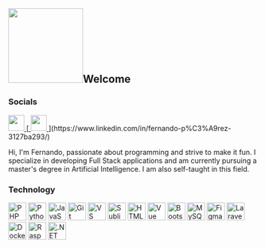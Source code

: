 <!-- ## Hi there 👋 -->

## <img src="https://media.giphy.com/media/JbVjRIIxUW8XFpJeCg/giphy.gif?cid=ecf05e474exbil51j99pqpgal6xhrnjq1b4m0av555aajie6&ep=v1_gifs_related&rid=giphy.gif&ct=s" width="150">Welcome
 
<!-- ## <img src="https://i.giphy.com/media/v1.Y2lkPTc5MGI3NjExcWgybGVtMTJoOWs5NDVpb3R6dmw4N2QxYXJkYXUyNTRybXFyang4MCZlcD12MV9pbnRlcm5hbF9naWZfYnlfaWQmY3Q9cw/umjnO4NQzxViBH5eZR/giphy.gif" width="140">Welcome to me GitHub

## <img src="https://media.giphy.com/media/2DMN31jEeBLVJQGXz6/giphy.gif?cid=ecf05e475rs7xhyz95kzf0cgr302sybxts3fs6dsqhmmx3fu&ep=v1_stickers_search&rid=giphy.gif&ct=s" width="140">Welcome to me GitHub

## <img src="https://media.giphy.com/media/hiJ9ypGI5tIKdwKoK2/giphy.gif?cid=ecf05e47n7zwmxzujx9oz7lr9zbp7g67feykeets6ruf919y&ep=v1_stickers_search&rid=giphy.gif&ct=s" width="140">Welcome to me GitHub -->

<!--
**Fernand010101010/Fernand010101010** is a ✨ _special_ ✨ repository because its `README.md` (this file) appears on your GitHub profile.

Here are some ideas to get you started:

- 🔭 I’m currently working on ...
- 🌱 I’m currently learning ...
- 👯 I’m looking to collaborate on ...
- 🤔 I’m looking for help with ...
- 💬 Ask me about ...
- 📫 How to reach me: ...
- 😄 Pronouns: ...
- ⚡ Fun fact: ...
-->

<!-- [![LinkedIn](https://img.shields.io/badge/linkedin-%230077B5.svg?style=for-the-badge&logo=linkedin&logoColor=white)](https://www.linkedin.com/in/fernando-p%C3%A9rez-3127ba293/)  [![WhatsApp](https://img.shields.io/badge/WhatsApp-25D366?style=for-the-badge&logo=whatsapp&logoColor=white)]() -->

### Socials

<p align="left"> <a href="https://www.github.com/Fernand010101010" target="_blank" rel="noreferrer"> <picture> <source media="(prefers-color-scheme: dark)" srcset="https://raw.githubusercontent.com/danielcranney/readme-generator/main/public/icons/socials/github-dark.svg" /> <source media="(prefers-color-scheme: light)" srcset="https://raw.githubusercontent.com/danielcranney/readme-generator/main/public/icons/socials/github.svg" /> <img src="https://raw.githubusercontent.com/danielcranney/readme-generator/main/public/icons/socials/github.svg" width="32" height="32" /> </picture> </a>              [<a href="https://www.linkedin.com/in/in/fernando-pérez-3127ba293/" target="_blank" rel="noreferrer"> <picture> <source media="(prefers-color-scheme: dark)" srcset="https://raw.githubusercontent.com/danielcranney/readme-generator/main/public/icons/socials/linkedin-dark.svg" /> <source media="(prefers-color-scheme: light)" srcset="https://raw.githubusercontent.com/danielcranney/readme-generator/main/public/icons/socials/linkedin.svg" /> <img src="https://raw.githubusercontent.com/danielcranney/readme-generator/main/public/icons/socials/linkedin.svg" width="32" height="32" /> </picture> </a>](https://www.linkedin.com/in/fernando-p%C3%A9rez-3127ba293/)</p>

Hi, I'm Fernando, passionate about programming and strive to make it fun. I specialize in developing Full Stack applications and am currently pursuing a master's degree in Artificial Intelligence. I am also self-taught in this field.

### Technology
<p align="left">
<a href="https://www.php.net/" target="_blank" rel="noreferrer"><img src="https://raw.githubusercontent.com/danielcranney/readme-generator/main/public/icons/skills/php-colored.svg" width="36" height="36" alt="PHP" /></a> <a href="https://www.python.org/" target="_blank" rel="noreferrer"><img src="https://raw.githubusercontent.com/danielcranney/readme-generator/main/public/icons/skills/python-colored.svg" width="36" height="36" alt="Python" /></a> <a href="https://developer.mozilla.org/en-US/docs/Web/JavaScript" target="_blank" rel="noreferrer"><img src="https://raw.githubusercontent.com/danielcranney/readme-generator/main/public/icons/skills/javascript-colored.svg" width="36" height="36" alt="JavaScript" /></a> <a href="https://git-scm.com/" target="_blank" rel="noreferrer"><img src="https://raw.githubusercontent.com/danielcranney/readme-generator/main/public/icons/skills/git-colored.svg" width="36" height="36" alt="Git" /></a> <a href="https://code.visualstudio.com/" target="_blank" rel="noreferrer"><img src="https://raw.githubusercontent.com/danielcranney/readme-generator/main/public/icons/skills/visualstudiocode.svg" width="36" height="36" alt="VS Code" /></a> <a href="https://www.sublimetext.com/index2" target="_blank" rel="noreferrer"><img src="https://raw.githubusercontent.com/danielcranney/readme-generator/main/public/icons/skills/sublimetext.svg" width="36" height="36" alt="Sublime Text" /></a> <a href="https://developer.mozilla.org/en-US/docs/Glossary/HTML5" target="_blank" rel="noreferrer"><img src="https://raw.githubusercontent.com/danielcranney/readme-generator/main/public/icons/skills/html5-colored.svg" width="36" height="36" alt="HTML5" /></a> <a href="https://vuejs.org/" target="_blank" rel="noreferrer"><img src="https://raw.githubusercontent.com/danielcranney/readme-generator/main/public/icons/skills/vuejs-colored.svg" width="36" height="36" alt="Vue" /></a> <a href="https://getbootstrap.com/" target="_blank" rel="noreferrer"><img src="https://raw.githubusercontent.com/danielcranney/readme-generator/main/public/icons/skills/bootstrap-colored.svg" width="36" height="36" alt="Bootstrap" /></a> <a href="https://www.mysql.com/" target="_blank" rel="noreferrer"><img src="https://raw.githubusercontent.com/danielcranney/readme-generator/main/public/icons/skills/mysql-colored.svg" width="36" height="36" alt="MySQL" /></a> <a href="https://www.figma.com/" target="_blank" rel="noreferrer"><img src="https://raw.githubusercontent.com/danielcranney/readme-generator/main/public/icons/skills/figma-colored.svg" width="36" height="36" alt="Figma" /></a> <a href="https://laravel.com/" target="_blank" rel="noreferrer"><img src="https://raw.githubusercontent.com/danielcranney/readme-generator/main/public/icons/skills/laravel-colored.svg" width="36" height="36" alt="Laravel" /></a> <a href="https://www.docker.com/" target="_blank" rel="noreferrer"><img src="https://raw.githubusercontent.com/danielcranney/readme-generator/main/public/icons/skills/docker-colored.svg" width="36" height="36" alt="Docker" /></a> <a href="https://www.raspberrypi.org/" target="_blank" rel="noreferrer"><img src="https://raw.githubusercontent.com/danielcranney/readme-generator/main/public/icons/skills/raspberrypi-colored.svg" width="36" height="36" alt="Raspberry Pi" /></a> <a href="https://dotnet.microsoft.com/en-us/" target="_blank" rel="noreferrer"><img src="https://raw.githubusercontent.com/danielcranney/readme-generator/main/public/icons/skills/dot-net-colored.svg" width="36" height="36" alt=".NET" /></a>
</p>
<br>
<br>
<br>
<br>
<!-- <img class="fad" src="https://raw.githubusercontent.com/CondorCoders/github-readme-profile/0bb457c0965764c3bb914f3eab0d5ee7061740b4/IMG-SVG/cat.svg"> -->









